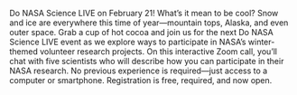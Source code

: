 Do NASA Science LIVE on February 21! What’s it mean to be cool? 
 Snow and ice are everywhere this time of year—mountain tops, Alaska, and even outer space. Grab a cup of hot cocoa and join us for the next Do NASA Science LIVE event as we explore ways to participate in NASA’s winter-themed volunteer research projects. On this interactive Zoom call, you’ll chat with five scientists who will describe how you can participate in their NASA research. No previous experience is required—just access to a computer or smartphone. Registration is free, required, and now open.